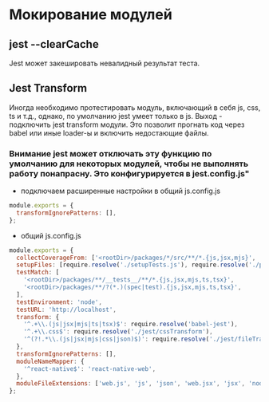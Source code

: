 # Мокирование модулей

## jest --clearCache

Jest может закешировать невалидный результат теста.

## Jest Transform

Иногда необходимо протестировать модуль, включающий в себя js, css, ts и т.д., однако, по умолчанию jest умеет только в js. Выход - подключить jest transform модули. Это позволит прогнать код через babel или иные loader-ы и включить недостающие файлы.

### Внимание **jest может отключать эту функцию по умолчанию для некоторых модулей, чтобы не выполнять работу понапрасну. Это конфигурируется в jest.config.js"**

- подключаем расширенные настройки в общий js.config.js

```javascript
module.exports = {
  transformIgnorePatterns: [],
};
```

- общий js.config.js

```javascript
module.exports = {
  collectCoverageFrom: ['<rootDir>/packages/*/src/**/*.{js,jsx,mjs}', '!<rootDir>/node_modules/'],
  setupFiles: [require.resolve('./setupTests.js'), require.resolve('./polyfills.js')],
  testMatch: [
    '<rootDir>/packages/**/__tests__/**/*.{js,jsx,mjs,ts,tsx}',
    '<rootDir>/packages/**/?(*.)(spec|test).{js,jsx,mjs,ts,tsx}',
  ],
  testEnvironment: 'node',
  testURL: 'http://localhost',
  transform: {
    '^.+\\.(js|jsx|mjs|ts|tsx)$': require.resolve('babel-jest'),
    '^.+\\.css$': require.resolve('./jest/cssTransform'),
    '^(?!.*\\.(js|jsx|mjs|css|json)$)': require.resolve('./jest/fileTransform'),
  },
  transformIgnorePatterns: [],
  moduleNameMapper: {
    '^react-native$': 'react-native-web',
  },
  moduleFileExtensions: ['web.js', 'js', 'json', 'web.jsx', 'jsx', 'node', 'mjs', 'ts', 'tsx'],
};
```
